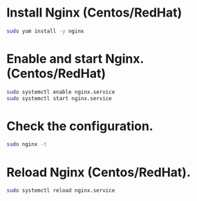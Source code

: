 <!-- TITLE: Nginx Basic commands -->


# Install Nginx (Centos/RedHat)


```sh
sudo yum install -y nginx
```

# Enable and start Nginx. (Centos/RedHat)

```sh
sudo systemctl enable nginx.service
sudo systemctl start nginx.service
```

# Check the configuration.

```sh
sudo nginx -t
```


# Reload Nginx (Centos/RedHat).


```sh
sudo systemctl reload nginx.service
```

